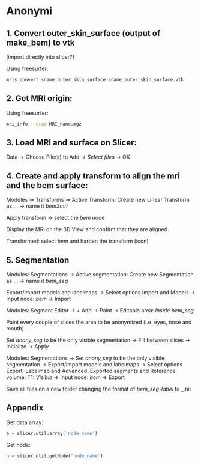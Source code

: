 # Anonymi

## 1. Convert outer_skin_surface (output of make_bem) to vtk

[import directly into slicer?]

Using freesurfer:

```bash
mris_convert sname_outer_skin_surface sname_outer_skin_surface.vtk
```



## 2. Get MRI origin:

Using freesurfer:

```bash
mri_info --cras MRI_name.mgz
```



## 3. Load MRI and surface on Slicer:

Data -> Choose File(s) to Add -> *Select files* -> OK

## 

## 4. Create and apply transform to align the mri and the bem surface:

Modules -> Transforms -> Active Transform: Create new Linear Transform as ... -> name it _bem2mri_

Apply transform -> select the _bem_ node

Display the MRI on the 3D View and confirm that they are aligned.

Transformed: select _bem_ and harden the transform (icon)



## 5. Segmentation

Modules: Segmentations -> Active segmentation: Create new Segmentation as ... -> name it _bem_seg_

Export/import models and labelmaps -> Select options Import and Models -> Input node: _bem_ -> Import

Modules: Segment Editor -> + Add -> Paint -> Editable area: _Inside bem_seg_

Paint every couple of slices the area to be anonymized (i.e. eyes, nose and mouth).

Set _anony_seg_ to be the only visible segmentation -> Fill between slices -> Initialize -> Apply

Modules: Segmentations -> Set _anony_seg_ to be the only visible segmentation -> Export/import models and labelmaps -> Select options Export, Labelmap and Advanced: Exported segments and Reference volume: T1: _Visible_ -> Input node: _bem_ -> Export

Save all files on a new folder changing the format of _bem_seg-label_ to _.nii



## Appendix

Get data array:

```python
a = slicer.util.array('node_name')
```

Get node:

```python
n = slicer.util.getNode('node_name')
```







